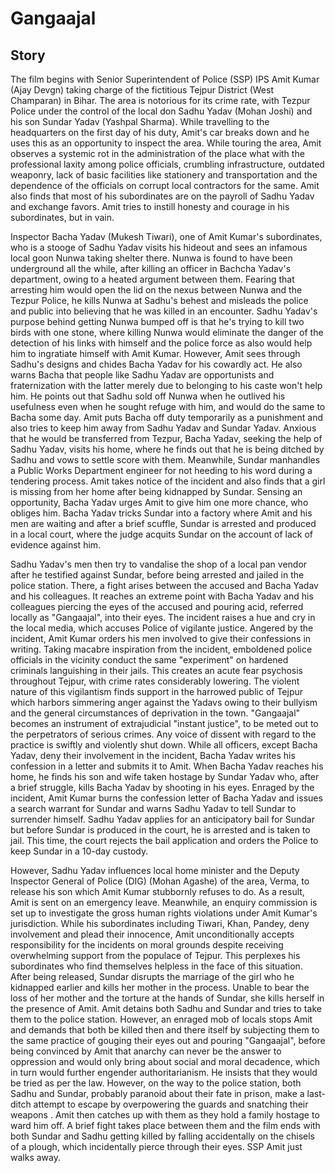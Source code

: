 # Gangaajal

## Story
The film begins with Senior Superintendent of Police (SSP) IPS Amit Kumar (Ajay Devgn) taking charge of the fictitious Tejpur District (West Champaran) in Bihar. The area is notorious for its crime rate, with Tezpur Police under the control of the local don Sadhu Yadav (Mohan Joshi) and his son Sundar Yadav (Yashpal Sharma). While travelling to the headquarters on the first day of his duty, Amit's car breaks down and he uses this as an opportunity to inspect the area. While touring the area, Amit observes a systemic rot in the administration of the place what with the professional laxity among police officials, crumbling infrastructure, outdated weaponry, lack of basic facilities like stationery and transportation and the dependence of the officials on corrupt local contractors for the same. Amit also finds that most of his subordinates are on the payroll of Sadhu Yadav and exchange favors. Amit tries to instill honesty and courage in his subordinates, but in vain.

Inspector Bacha Yadav (Mukesh Tiwari), one of Amit Kumar's subordinates, who is a stooge of Sadhu Yadav visits his hideout and sees an infamous local goon Nunwa taking shelter there. Nunwa is found to have been underground all the while, after killing an officer in Bachcha Yadav's department, owing to a heated argument between them. Fearing that arresting him would open the lid on the nexus between Nunwa and the Tezpur Police, he kills Nunwa at Sadhu's behest and misleads the police and public into believing that he was killed in an encounter. Sadhu Yadav's purpose behind getting Nunwa bumped off is that he's trying to kill two birds with one stone, where killing Nunwa would eliminate the danger of the detection of his links with himself and the police force as also would help him to ingratiate himself with Amit Kumar. However, Amit sees through Sadhu's designs and chides Bacha Yadav for his cowardly act. He also warns Bacha that people like Sadhu Yadav are opportunists and fraternization with the latter merely due to belonging to his caste won't help him. He points out that Sadhu sold off Nunwa when he outlived his usefulness even when he sought refuge with him, and would do the same to Bacha some day. Amit puts Bacha off duty temporarily as a punishment and also tries to keep him away from Sadhu Yadav and Sundar Yadav. Anxious that he would be transferred from Tezpur, Bacha Yadav, seeking the help of Sadhu Yadav, visits his home, where he finds out that he is being ditched by Sadhu and vows to settle score with them. Meanwhile, Sundar manhandles a Public Works Department engineer for not heeding to his word during a tendering process. Amit takes notice of the incident and also finds that a girl is missing from her home after being kidnapped by Sundar. Sensing an opportunity, Bacha Yadav urges Amit to give him one more chance, who obliges him. Bacha Yadav tricks Sundar into a factory where Amit and his men are waiting and after a brief scuffle, Sundar is arrested and produced in a local court, where the judge acquits Sundar on the account of lack of evidence against him.

Sadhu Yadav's men then try to vandalise the shop of a local pan vendor after he testified against Sundar, before being arrested and jailed in the police station. There, a fight arises between the accused and Bacha Yadav and his colleagues. It reaches an extreme point with Bacha Yadav and his colleagues piercing the eyes of the accused and pouring acid, referred locally as "Gangaajal", into their eyes. The incident raises a hue and cry in the local media, which accuses Police of vigilante justice. Angered by the incident, Amit Kumar orders his men involved to give their confessions in writing. Taking macabre inspiration from the incident, emboldened police officials in the vicinity conduct the same "experiment" on hardened criminals languishing in their jails. This creates an acute fear psychosis throughout Tejpur, with crime rates considerably lowering. The violent nature of this vigilantism finds support in the harrowed public of Tejpur which harbors simmering anger against the Yadavs owing to their bullyism and the general circumstances of deprivation in the town. "Gangaajal" becomes an instrument of extrajudicial "instant justice", to be meted out to the perpetrators of serious crimes. Any voice of dissent with regard to the practice is swiftly and violently shut down. While all officers, except Bacha Yadav, deny their involvement in the incident, Bacha Yadav writes his confession in a letter and submits it to Amit. When Bacha Yadav reaches his home, he finds his son and wife taken hostage by Sundar Yadav who, after a brief struggle, kills Bacha Yadav by shooting in his eyes. Enraged by the incident, Amit Kumar burns the confession letter of Bacha Yadav and issues a search warrant for Sundar and warns Sadhu Yadav to tell Sundar to surrender himself. Sadhu Yadav applies for an anticipatory bail for Sundar but before Sundar is produced in the court, he is arrested and is taken to jail. This time, the court rejects the bail application and orders the Police to keep Sundar in a 10-day custody.

However, Sadhu Yadav influences local home minister and the Deputy Inspector General of Police (DIG) (Mohan Agashe) of the area, Verma, to release his son which Amit Kumar stubbornly refuses to do. As a result, Amit is sent on an emergency leave. Meanwhile, an enquiry commission is set up to investigate the gross human rights violations under Amit Kumar's jurisdiction. While his subordinates including Tiwari, Khan, Pandey, deny involvement and plead their innocence, Amit unconditionally accepts responsibility for the incidents on moral grounds despite receiving overwhelming support from the populace of Tejpur. This perplexes his subordinates who find themselves helpless in the face of this situation. After being released, Sundar disrupts the marriage of the girl who he kidnapped earlier and kills her mother in the process. Unable to bear the loss of her mother and the torture at the hands of Sundar, she kills herself in the presence of Amit. Amit detains both Sadhu and Sundar and tries to take them to the police station. However, an enraged mob of locals stops Amit and demands that both be killed then and there itself by subjecting them to the same practice of gouging their eyes out and pouring "Gangaajal", before being convinced by Amit that anarchy can never be the answer to oppression and would only bring about social and moral decadence, which in turn would further engender authoritarianism. He insists that they would be tried as per the law. However, on the way to the police station, both Sadhu and Sundar, probably paranoid about their fate in prison, make a last-ditch attempt to escape by overpowering the guards and snatching their weapons . Amit then catches up with them as they hold a family hostage to ward him off. A brief fight takes place between them and the film ends with both Sundar and Sadhu getting killed by falling accidentally on the chisels of a plough, which incidentally pierce through their eyes. SSP Amit just walks away.

